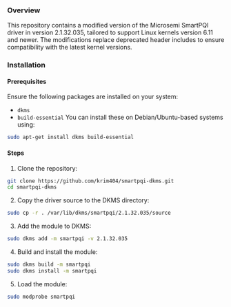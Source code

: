### Overview

This repository contains a modified version of the Microsemi SmartPQI driver in version 2.1.32.035, tailored to support Linux kernels version 6.11 and newer. The modifications replace deprecated header includes to ensure compatibility with the latest kernel versions.


### Installation

#### Prerequisites

Ensure the following packages are installed on your system:

- `dkms`
- `build-essential`
You can install these on Debian/Ubuntu-based systems using:

```bash
sudo apt-get install dkms build-essential
```


#### Steps

1. Clone the repository:

```bash
git clone https://github.com/krim404/smartpqi-dkms.git
cd smartpqi-dkms
```

2. Copy the driver source to the DKMS directory:

```bash
sudo cp -r . /var/lib/dkms/smartpqi/2.1.32.035/source 
```

3. Add the module to DKMS:

```bash
sudo dkms add -m smartpqi -v 2.1.32.035
```

4. Build and install the module:

```bash
sudo dkms build -m smartpqi
sudo dkms install -m smartpqi
```

5. Load the module:

```bash
sudo modprobe smartpqi
```

